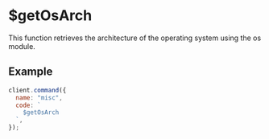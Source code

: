 # $getOsArch

This function retrieves the architecture of the operating system using the os module.

## Example

```js
client.command({
  name: "misc",
  code: `
    $getOsArch
  `,
});
```
